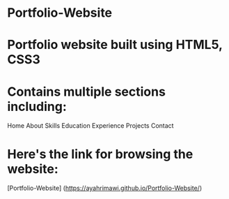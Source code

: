 # Portfolio-Website
# Portfolio website built using HTML5, CSS3
# Contains multiple sections including:
Home
About
Skills
Education
Experience
Projects
Contact
# Here's the link for browsing the website:
[Portfolio-Website] (https://ayahrimawi.github.io/Portfolio-Website/)